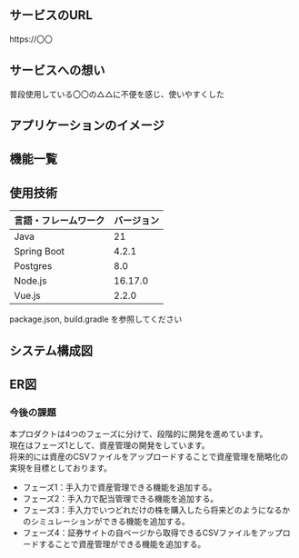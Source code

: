 ## サービスのURL

https://〇〇

<!-- プロジェクトについて -->

## サービスへの想い

普段使用している〇〇の△△に不便を感じ、使いやすくした

## アプリケーションのイメージ

## 機能一覧

## 使用技術

<!-- 言語、フレームワーク、ミドルウェア、インフラの一覧とバージョンを記載 -->

| 言語・フレームワーク  | バージョン |
| --------------------- | ---------- |
| Java                  | 21         |
| Spring Boot           | 4.2.1      |
| Postgres              | 8.0        |
| Node.js               | 16.17.0    |
| Vue.js                | 2.2.0      |

package.json, build.gradle を参照してください

## システム構成図



## ER図


### 今後の課題
本プロダクトは4つのフェーズに分けて、段階的に開発を進めています。<br />
現在はフェーズ1として、資産管理の開発をしています。<br />
将来的には資産のCSVファイルをアップロードすることで資産管理を簡略化の実現を目標としております。<br />

* フェーズ1：手入力で資産管理できる機能を追加する。
* フェーズ2：手入力で配当管理できる機能を追加する。
* フェーズ3：手入力でいつどれだけの株を購入したら将来どのようになるかのシミュレーションができる機能を追加する。
* フェーズ4：証券サイトの自ページから取得できるCSVファイルをアップロードすることで資産管理ができる機能を追加する。
